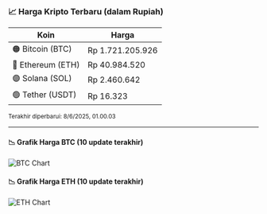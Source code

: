 

<!-- HARGA_KRIPTO -->
### 📈 Harga Kripto Terbaru (dalam Rupiah)

| Koin     | Harga         |
|----------|---------------|
| 🟠 Bitcoin (BTC)   | Rp 1.721.205.926 |
| 🔵 Ethereum (ETH)  | Rp 40.984.520 |
| 🟣 Solana (SOL)    | Rp 2.460.642 |
| 🟢 Tether (USDT)   | Rp 16.323 |

<sub>Terakhir diperbarui: 8/6/2025, 01.00.03</sub>

---

#### 📉 Grafik Harga BTC (10 update terakhir)
![BTC Chart](https://quickchart.io/chart?c=%7B%22type%22%3A%22line%22%2C%22data%22%3A%7B%22labels%22%3A%5B%2215%3A29%3A50%22%2C%2215%3A44%3A05%22%2C%2215%3A55%3A11%22%2C%2216%3A23%3A50%22%2C%2216%3A47%3A07%22%2C%2216%3A58%3A20%22%2C%2217%3A22%3A23%22%2C%2217%3A37%3A46%22%2C%2217%3A48%3A54%22%2C%2218%3A00%3A03%22%5D%2C%22datasets%22%3A%5B%7B%22label%22%3A%22Bitcoin%22%2C%22data%22%3A%5B1721336239%2C1721376351%2C1722336261%2C1723799582%2C1721024662%2C1720291568%2C1721554526%2C1721982505%2C1721786205%2C1721205926%5D%2C%22fill%22%3Afalse%2C%22borderColor%22%3A%22blue%22%2C%22tension%22%3A0.1%7D%5D%7D%7D)

#### 📉 Grafik Harga ETH (10 update terakhir)
![ETH Chart](https://quickchart.io/chart?c=%7B%22type%22%3A%22line%22%2C%22data%22%3A%7B%22labels%22%3A%5B%2215%3A29%3A50%22%2C%2215%3A44%3A05%22%2C%2215%3A55%3A11%22%2C%2216%3A23%3A50%22%2C%2216%3A47%3A07%22%2C%2216%3A58%3A20%22%2C%2217%3A22%3A23%22%2C%2217%3A37%3A46%22%2C%2217%3A48%3A54%22%2C%2218%3A00%3A03%22%5D%2C%22datasets%22%3A%5B%7B%22label%22%3A%22Ethereum%22%2C%22data%22%3A%5B41116886%2C41100164%2C41092553%2C41149960%2C41066808%2C41033366%2C41007568%2C41008044%2C40999343%2C40984520%5D%2C%22fill%22%3Afalse%2C%22borderColor%22%3A%22blue%22%2C%22tension%22%3A0.1%7D%5D%7D%7D)

<!-- /HARGA_KRIPTO -->